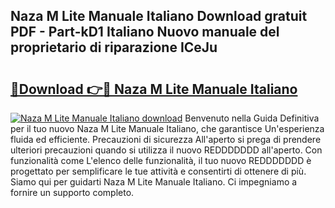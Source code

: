 ## Naza M Lite Manuale Italiano Download gratuit PDF - Part-kD1 Italiano Nuovo manuale del proprietario di riparazione ICeJu

# <h2><a href="http://dfc18c.blite.top/?on=Naza+M+Lite+Manuale+Italiano">🔗Download 👉🔴 Naza M Lite Manuale Italiano</a></h2>

[![Naza M Lite Manuale Italiano download](https://i.imgur.com/lujVjoI.png)](http://dfc18c.blite.top/?on=Naza+M+Lite+Manuale+Italiano)
Benvenuto nella Guida Definitiva per il tuo nuovo Naza M Lite Manuale Italiano, che garantisce Un'esperienza fluida ed efficiente. Precauzioni di sicurezza All'aperto si prega di prendere ulteriori precauzioni quando si utilizza il nuovo REDDDDDDD all'aperto. Con funzionalità come L'elenco delle funzionalità, il tuo nuovo REDDDDDDD è progettato per semplificare le tue attività e consentirti di ottenere di più. Siamo qui per guidarti Naza M Lite Manuale Italiano. Ci impegniamo a fornire un supporto completo.
